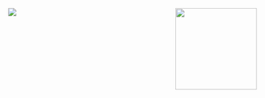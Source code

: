 <img align='center' src="http://mazassumnida.wtf/api/v2/generate_badge?boj=lklll321">
<img align='right' src="https://github-readme-stats.vercel.app/api?username=jy-lee0626" height="165">
